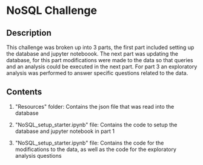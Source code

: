 # NoSQL Challenge

## Description
This challenge was broken up into 3 parts, the first part included setting up the database and jupyter noteboook. The next part was updating the database, for this part modifications were made to the data so that queries and an analysis could be executed in the next part. For part 3 an exploratory analysis was performed to answer specific questions related to the data.

## Contents 

1. "Resources" folder: Contains the json file that was read into the database

2. "NoSQL_setup_starter.ipynb" file: Contains the code to setup the database and jupyter notebook in part 1

3. "NoSQL_setup_starter.ipynb" file: Contains the code for the modifications to the data, as well as the code for the exploratory analysis questions
